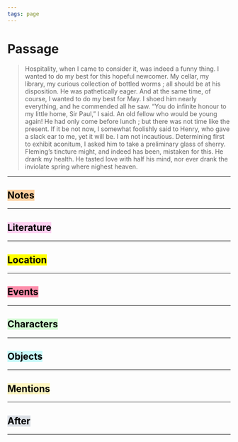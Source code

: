 ```yaml
---
tags: page
---
```


# Passage
> Hospitality, when I came to consider it, was indeed a funny thing. I wanted to do my best for this hopeful newcomer. My cellar, my library, my curious collection of bottled worms ; all should be at his disposition. He was pathetically eager. And at the same time, of course, I wanted to do my best for May. I shoed him nearly everything, and he commended all he saw. “You do infinite honour to my little home, Sir Paul,” I said. An old fellow who would be young again! He had only come before lunch ; but there was not time like the present. If it be not now, I somewhat foolishly said to Henry, who gave a slack ear to me, yet it will be. I am not incautious. Determining first to exhibit aconitum, I asked him to take a preliminary glass of sherry. Fleming’s tincture might, and indeed has been, mistaken for this. He drank my health. He tasted love with half his mind, nor ever drank the inviolate spring where nighest heaven.
---
## <mark style="background: #FFB86CA6;">Notes</mark>
---


## <mark style="background: #FFB8EBA6;">Literature</mark>
---

## <mark class="hltr-purple">Location</mark>
---

## <mark style="background: #FF5582A6;">Events</mark>
---

## <mark style="background: #BBFABBA6;">Characters</mark>
---

## <mark style="background: #ABF7F7A6;">Objects</mark>
---

## <mark style="background: #FFF3A3A6;">Mentions</mark>
---

## <mark style="background: #CACFD9A6;">After</mark>
---